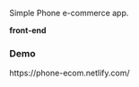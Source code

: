 Simple Phone e-commerce app. <br />

<strong>front-end</strong> <br/>
<h3>Demo</h3> https://phone-ecom.netlify.com/
